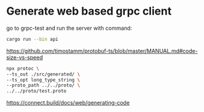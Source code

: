 # Generate web based grpc client

go to grpc-test and run the server with command: 
```bash
cargo run --bin api
```

https://github.com/timostamm/protobuf-ts/blob/master/MANUAL.md#code-size-vs-speed

```bash
npx protoc \
--ts_out ./src/generated/ \
--ts_opt long_type_string \
--proto_path ../../proto/ \
../../proto/test.proto
```

https://connect.build/docs/web/generating-code